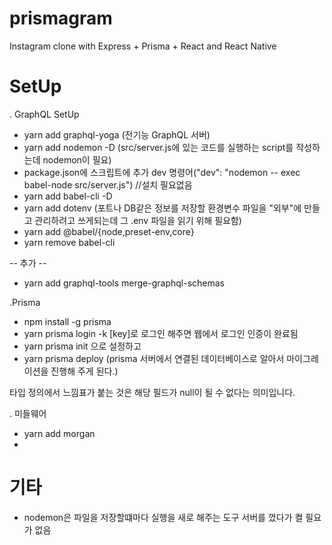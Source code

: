 # prismagram

Instagram clone with Express + Prisma + React and React Native

# SetUp

. GraphQL SetUp

- yarn add graphql-yoga (전기능 GraphQL 서버)
- yarn add nodemon -D (src/server.js에 있는 코드를 실행하는 script를 작성하는데 nodemon이 필요)
- package.json에 스크립트에 추가 dev 명령어("dev": "nodemon -- exec babel-node src/server.js") //설치 필요없음
- yarn add babel-cli -D
- yarn add dotenv (포트나 DB같은 정보를 저장할 환경변수 파일을 "외부"에 만들고 관리하려고 쓰게되는데 그 .env 파일을 읽기 위해 필요함)
- yarn add @babel/{node,preset-env,core}
- yarn remove babel-cli

-- 추가 --

- yarn add graphql-tools merge-graphql-schemas

.Prisma

- npm install -g prisma
- yarn prisma login -k [key]로 로그인 해주면 웹에서 로그인 인증이 완료됨
- yarn prisma init 으로 설정하고
- yarn prisma deploy (prisma 서버에서 연결된 데이터베이스로 알아서 마이그레이션을 진행해 주게 된다.)

타입 정의에서 느낌표가 붙는 것은 해당 필드가 null이 될 수 없다는 의미입니다.

. 미들웨어

- yarn add morgan
-

# 기타

- nodemon은 파일을 저장할떄마다 실행을 새로 해주는 도구 서버를 껐다가 켤 필요가 없음

